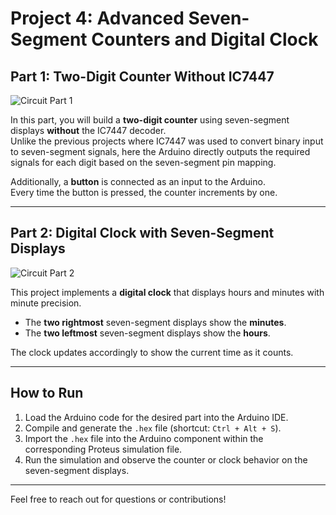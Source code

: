 # Project 4: Advanced Seven-Segment Counters and Digital Clock


## Part 1: Two-Digit Counter Without IC7447

![Circuit Part 1](./1/image.jpg)

In this part, you will build a **two-digit counter** using seven-segment displays **without** the IC7447 decoder.  
Unlike the previous projects where IC7447 was used to convert binary input to seven-segment signals, here the Arduino directly outputs the required signals for each digit based on the seven-segment pin mapping.

Additionally, a **button** is connected as an input to the Arduino.  
Every time the button is pressed, the counter increments by one.

---

## Part 2: Digital Clock with Seven-Segment Displays

![Circuit Part 2](./2/image.png)

This project implements a **digital clock** that displays hours and minutes with minute precision.  
- The **two rightmost** seven-segment displays show the **minutes**.  
- The **two leftmost** seven-segment displays show the **hours**.

The clock updates accordingly to show the current time as it counts.

---

## How to Run

1. Load the Arduino code for the desired part into the Arduino IDE.
2. Compile and generate the `.hex` file (shortcut: `Ctrl + Alt + S`).
3. Import the `.hex` file into the Arduino component within the corresponding Proteus simulation file.
4. Run the simulation and observe the counter or clock behavior on the seven-segment displays.

---

Feel free to reach out for questions or contributions!